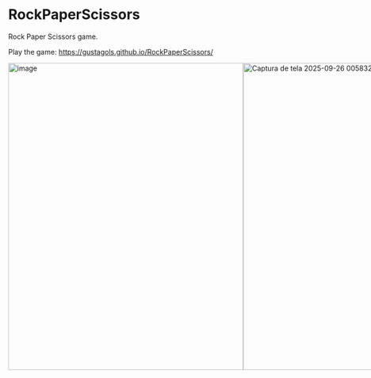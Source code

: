 # RockPaperScissors
Rock Paper Scissors game.

Play the game: https://gustagols.github.io/RockPaperScissors/

<div style="display: flex"; justify-content: center; align-items: center>
<img width="474" height="620" alt="image" src="https://github.com/user-attachments/assets/6b0896f4-153b-489e-b242-0dd0c45a8a97" /><img width="474" height="620" alt="Captura de tela 2025-09-26 005832" src="https://github.com/user-attachments/assets/0a1dcea8-e64d-4593-86cf-1d3a5cc80dab" />
</div>

